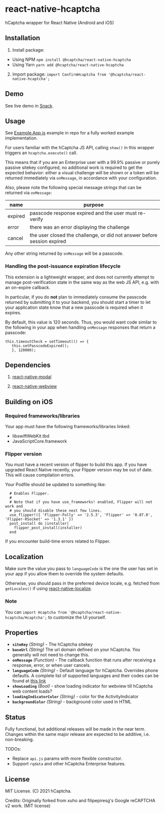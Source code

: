 # react-native-hcaptcha

hCaptcha wrapper for React Native (Android and iOS)


## Installation

1. Install package:
- Using NPM
   `npm install @hcaptcha/react-native-hcaptcha` 
- Using Yarn
   `yarn add @hcaptcha/react-native-hcaptcha`
2. Import package:
`import ConfirmHcaptcha from '@hcaptcha/react-native-hcaptcha';`


## Demo

See live demo in [Snack](https://snack.expo.io/rTUn6wTjW).

## Usage

See [Example.App.js](./Example.App.js) example in repo for a fully worked example implementation.

For users familiar with the hCaptcha JS API, calling `show()` in this wrapper triggers an `hcaptcha.execute()` call.

This means that if you are an Enterprise user with a 99.9% passive or purely passive sitekey configured, no additional work is required to get the expected behavior: either a visual challenge will be shown or a token will be returned immediately via `onMessage`, in accordance with your configuration.

Also, please note the following special message strings that can be returned via `onMessage`:

| name | purpose |
| --- | --- |
| expired | passcode response expired and the user must re-verify |
| error | there was an error displaying the challenge |
| cancel | the user closed the challenge, or did not answer before session expired |


Any other string returned by `onMessage` will be a passcode.

### Handling the post-issuance expiration lifecycle

This extension is a lightweight wrapper, and does not currently attempt to manage post-verification state in the same way as the web JS API, e.g. with an on-expire callback.

In particular, if you do **not** plan to immediately consume the passcode returned by submitting it to your backend, you should start a timer to let your application state know that a new passcode is required when it expires.

By default, this value is 120 seconds. Thus, you would want code similar to the following in your app when handling `onMessage` responses that return a passcode:

```
this.timeoutCheck = setTimeout(() => {
   this.setPasscodeExpired();
   }, 120000);
```

## Dependencies

1. [react-native-modal](https://github.com/react-native-community/react-native-modal)

2. [react-native-webview](https://github.com/react-native-community/react-native-webview)


## Building on iOS

### Required frameworks/libraries

Your app must have the following frameworks/libraries linked:

- libswiftWebKit.tbd
- JavaScriptCore.framework

### Flipper version

You must have a recent version of flipper to build this app. If you have upgraded React Native recently, your Flipper version may be out of date. This will cause compilation errors.

Your Podfile should be updated to something like:

```
  # Enables Flipper.
  #
  # Note that if you have use_frameworks! enabled, Flipper will not work and
  # you should disable these next few lines.
  use_flipper!({ 'Flipper-Folly' => '2.5.3', 'Flipper' => '0.87.0', 'Flipper-RSocket' => '1.3.1' })
  post_install do |installer|
    flipper_post_install(installer)
  end
```

If you encounter build-time errors related to Flipper.


## Localization

Make sure the value you pass to `languageCode` is the one the user has set in your app if you allow them to override the system defaults.

Otherwise, you should pass in the preferred device locale, e.g. fetched from `getLocales()` if using [react-native-localize](https://github.com/zoontek/react-native-localize).


### Note
You can `import Hcaptcha from '@hcaptcha/react-native-hcaptcha/Hcaptcha';` to customize the UI yourself. 


## Properties

- **`siteKey`** _(String)_ - The hCaptcha sitekey
- **`baseUrl`** _(String)_ The url domain defined on your hCaptcha. You generally will not need to change this.
- **`onMessage`** _(Function)_ - The callback function that runs after receiving a response, error, or when user cancels.
- **`languageCode`** _(String)_ - Default language for hCaptcha. Overrides phone defaults. A complete list of supported
languages and their codes can be found at [this link](https://docs.hcaptcha.com/languages)
- **`showLoading`** _(Bool)_ - show loading indicator for webview till hCaptcha web content loads?
- **`loadingIndicatorColor`** _(String)_ - color for the ActivityIndicator
- **`backgroundColor`** _(String)_ - background color used in HTML


## Status

Fully functional, but additional releases will be made in the near term. 
Changes within the same major release are expected to be additive, i.e. non-breaking.

TODOs:

- Replace `api.js` params with more flexible constructor.
- Support `rqdata` and other hCaptcha Enterprise features.


## License

MIT License. (C) 2021 hCaptcha.

Credits: Originally forked from xuho and filipepiresg's Google reCAPTCHA v2 work. (MIT license)
